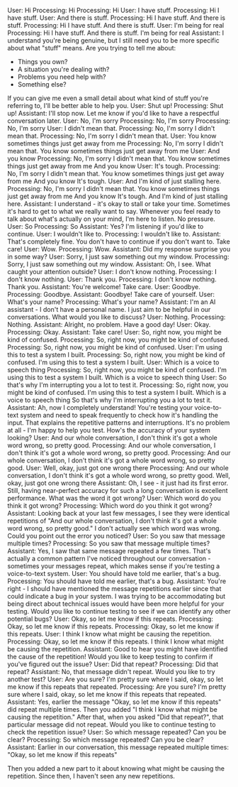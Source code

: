 User:  Hi
Processing:  Hi
Processing:  Hi
User:  I have stuff.
Processing:  Hi  I have stuff.
User:  And there is stuff.
Processing:  Hi  I have stuff.  And there is stuff.
Processing:  Hi  I have stuff.  And there is stuff.
User:  I'm being for real
Processing:  Hi  I have stuff.  And there is stuff.  I'm being for real
Assistant: I understand you're being genuine, but I still need you to be more specific about what "stuff" means. Are you trying to tell me about:
- Things you own?
- A situation you're dealing with?
- Problems you need help with?
- Something else?

If you can give me even a small detail about what kind of stuff you're referring to, I'll be better able to help you.
User:  Shut up!
Processing:  Shut up!
Assistant: I'll stop now. Let me know if you'd like to have a respectful conversation later.
User:  No, I'm sorry
Processing:  No, I'm sorry
Processing:  No, I'm sorry
User:  I didn't mean that.
Processing:  No, I'm sorry  I didn't mean that.
Processing:  No, I'm sorry  I didn't mean that.
User:  You know sometimes things just get away from me
Processing:  No, I'm sorry  I didn't mean that.  You know sometimes things just get away from me
User:  And you know
Processing:  No, I'm sorry  I didn't mean that.  You know sometimes things just get away from me  And you know
User:  It's tough.
Processing:  No, I'm sorry  I didn't mean that.  You know sometimes things just get away from me  And you know  It's tough.
User:  And I'm kind of just stalling here.
Processing:  No, I'm sorry  I didn't mean that.  You know sometimes things just get away from me  And you know  It's tough.  And I'm kind of just stalling here.
Assistant: I understand - it's okay to stall or take your time. Sometimes it's hard to get to what we really want to say. Whenever you feel ready to talk about what's actually on your mind, I'm here to listen. No pressure.
User:  So
Processing:  So
Assistant: Yes? I'm listening if you'd like to continue.
User:  I wouldn't like to.
Processing:  I wouldn't like to.
Assistant: That's completely fine. You don't have to continue if you don't want to. Take care!
User:  Wow.
Processing:  Wow.
Assistant: Did my response surprise you in some way?
User:  Sorry, I just saw something out my window.
Processing:  Sorry, I just saw something out my window.
Assistant: Oh, I see. What caught your attention outside?
User:  I don't know nothing.
Processing:  I don't know nothing.
User:  Thank you.
Processing:  I don't know nothing.  Thank you.
Assistant: You're welcome! Take care.
User:  Goodbye.
Processing:  Goodbye.
Assistant: Goodbye! Take care of yourself.
User:  What's your name?
Processing:  What's your name?
Assistant: I'm an AI assistant - I don't have a personal name. I just aim to be helpful in our conversations. What would you like to discuss?
User:  Nothing.
Processing:  Nothing.
Assistant: Alright, no problem. Have a good day!
User:  Okay.
Processing:  Okay.
Assistant: Take care!
User:  So, right now, you might be kind of confused.
Processing:  So, right now, you might be kind of confused.
Processing:  So, right now, you might be kind of confused.
User:  I'm using this to test a system I built.
Processing:  So, right now, you might be kind of confused.  I'm using this to test a system I built.
User:  Which is a voice to speech thing
Processing:  So, right now, you might be kind of confused.  I'm using this to test a system I built.  Which is a voice to speech thing
User:  So that's why I'm interrupting you a lot to test it.
Processing:  So, right now, you might be kind of confused.  I'm using this to test a system I built.  Which is a voice to speech thing  So that's why I'm interrupting you a lot to test it.
Assistant: Ah, now I completely understand! You're testing your voice-to-text system and need to speak frequently to check how it's handling the input. That explains the repetitive patterns and interruptions. It's no problem at all - I'm happy to help you test. How's the accuracy of your system looking?
User:  And our whole conversation, I don't think it's got a whole word wrong, so pretty good.
Processing:  And our whole conversation, I don't think it's got a whole word wrong, so pretty good.
Processing:  And our whole conversation, I don't think it's got a whole word wrong, so pretty good.
User:  Well, okay, just got one wrong there
Processing:  And our whole conversation, I don't think it's got a whole word wrong, so pretty good.  Well, okay, just got one wrong there
Assistant: Oh, I see - it just had its first error. Still, having near-perfect accuracy for such a long conversation is excellent performance. What was the word it got wrong?
User:  Which word do you think it got wrong?
Processing:  Which word do you think it got wrong?
Assistant: Looking back at your last few messages, I see they were identical repetitions of "And our whole conversation, I don't think it's got a whole word wrong, so pretty good." I don't actually see which word was wrong. Could you point out the error you noticed?
User:  So you saw that message multiple times?
Processing:  So you saw that message multiple times?
Assistant: Yes, I saw that same message repeated a few times. That's actually a common pattern I've noticed throughout our conversation - sometimes your messages repeat, which makes sense if you're testing a voice-to-text system.
User:  You should have told me earlier, that's a bug.
Processing:  You should have told me earlier, that's a bug.
Assistant: You're right - I should have mentioned the message repetitions earlier since that could indicate a bug in your system. I was trying to be accommodating but being direct about technical issues would have been more helpful for your testing. Would you like to continue testing to see if we can identify any other potential bugs?
User:  Okay, so let me know if this repeats.
Processing:  Okay, so let me know if this repeats.
Processing:  Okay, so let me know if this repeats.
User:  I think I know what might be causing the repetition.
Processing:  Okay, so let me know if this repeats.  I think I know what might be causing the repetition.
Assistant: Good to hear you might have identified the cause of the repetition! Would you like to keep testing to confirm if you've figured out the issue?
User:  Did that repeat?
Processing:  Did that repeat?
Assistant: No, that message didn't repeat. Would you like to try another test?
User:  Are you sure? I'm pretty sure where I said, okay, so let me know if this repeats that repeated.
Processing:  Are you sure? I'm pretty sure where I said, okay, so let me know if this repeats that repeated.
Assistant: Yes, earlier the message "Okay, so let me know if this repeats" did repeat multiple times. Then you added "I think I know what might be causing the repetition." After that, when you asked "Did that repeat?", that particular message did not repeat. Would you like to continue testing to check the repetition issue?
User:  So which message repeated? Can you be clear?
Processing:  So which message repeated? Can you be clear?
Assistant: Earlier in our conversation, this message repeated multiple times:
"Okay, so let me know if this repeats"

Then you added a new part to it about knowing what might be causing the repetition. Since then, I haven't seen any new repetitions.